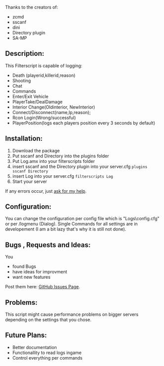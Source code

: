 Thanks to the creators of:
- zcmd
- sscanf
- dini
- Directory plugin
- SA-MP

## Description:

This Filterscript is capable of logging:

- Death (playerid,killerid,reason)
- Shooting
- Chat
- Commands
- Enter/Exit Vehicle
- PlayerTake/DealDamage
- Interior Change(Oldinterior, NewInterior)
- Connect/Disconnect(name,Ip,reason);
- Rcon Login(Wrong/successful)
- PlayerPosition(logs each players position every 3 seconds by default)

## Installation:

1. Download the package
2. Put sscanf and Directory into the plugins folder
3. Put Log.amx into your filterscripts folder
4. insert sscanf and the Directory plugin into your server.cfg `plugins sscanf Directory`
5. insert Log into your server.cfg `filterscripts Log`
6. Start your server

If any errors occur, just [ask for my help](mailto:marceloschr@googlemail.com).

## Configuration:

You can change the configuration per config file which is "Logs\config.cfg" or per /logmenu (Dialog).
Single Commands for all settings are in developement (I am a bit lazy that's why it is still not done).

## Bugs , Requests and Ideas:

You
- found Bugs
- have ideas for improvment
- want new features

Post them here: [GitHub Issues Page](https://github.com/Bios-Marcel/SA-MP_Log/issues).

## Problems:

This script might cause performance problems on bigger servers depending on the settings that you chose.

## Future Plans:

- Better documentation
- Functionallity to read logs ingame
- Control everything per commands
